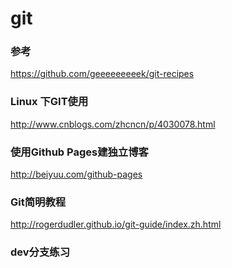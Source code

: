 # git

### 参考  
https://github.com/geeeeeeeeek/git-recipes

### Linux 下GIT使用  
http://www.cnblogs.com/zhcncn/p/4030078.html  

### 使用Github Pages建独立博客  
http://beiyuu.com/github-pages

### Git简明教程  
http://rogerdudler.github.io/git-guide/index.zh.html

### dev分支练习

